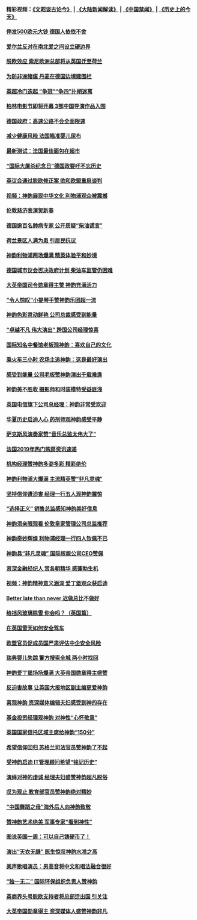 #### 精彩视频：[《文昭谈古论今》](https://github.com/gfw-breaker/wenzhao) | [《大陆新闻解读》](https://github.com/gfw-breaker/ntdtv-comedy) | [《中国禁闻》](https://github.com/gfw-breaker/ntdtv-news) | [《历史上的今天》](https://github.com/gfw-breaker/today-in-history) 

#### [停发500欧元大钞 德国人依依不舍](../pages/nsc974/n11015417.md?t=02011230) 

#### [爱尔兰反对在南北爱之间设立硬边界](../pages/nsc974/n11015382.md?t=02011230) 

#### [脱欧效应 索尼欧洲总部将从英国迁至荷兰](../pages/nsc974/n11015209.md?t=02011230) 

#### [为防非洲猪瘟 丹麦在德国边境建围栏](../pages/nsc974/n11014368.md?t=02011230) 

#### [英超冷门迭起 “争冠”“争四”扑朔迷离](../pages/nsc974/n11014053.md?t=02011230) 

#### [柏林电影节即将开幕 3部中国导演作品入围](../pages/nsc974/n11013824.md?t=02011230) 

#### [德国政府：高速公路不会全面限速](../pages/nsc974/n11013841.md?t=02011230) 

#### [减少健康风险 法国瞄准婴儿尿布](../pages/nsc974/n11012630.md?t=02011230) 

#### [最新测试：法国最佳面包在超市](../pages/nsc974/n11012842.md?t=02011230) 

#### [“国际大屠杀纪念日”德国政要吁不忘历史](../pages/nsc974/n11012513.md?t=02011230) 

#### [英议会通过脱欧修正案 欲和欧盟重启谈判](../pages/nsc974/n11011622.md?t=02011230) 

#### [视频：神韵展现中华文化 利物浦观众被震撼](../pages/nsc974/n11011005.md?t=02011230) 

#### [伦敦慈济表演贺新春](../pages/nsc974/n11011139.md?t=02011230) 

#### [德国逾百名肺病专家 公开质疑“柴油谎言”](../pages/nsc974/n11010325.md?t=02011230) 

#### [荷兰景区人满为患 引居民抗议 ](../pages/nsc974/n11010747.md?t=02011230) 

#### [神韵利物浦两场爆满 精英体验平和妙境](../pages/nsc974/n11010417.md?t=02011230) 

#### [德国城市议会否决政府计划 柴油车监管仍困难](../pages/nsc974/n11010716.md?t=02011230) 

#### [大英帝国司令勋章得主赞 神韵充满活力](../pages/nsc974/n11009434.md?t=02011230) 

#### [“令人惊叹”小提琴手赞神韵乐团超一流](../pages/nsc974/n11009535.md?t=02011230) 

#### [神韵色彩灵动鲜艳 公司总裁感受到能量](../pages/nsc974/n11009391.md?t=02011230) 

#### [“卓越不凡 伟大演出” 跨国公司经理惊喜](../pages/nsc974/n11009359.md?t=02011230) 

#### [国际知名中餐馆老板观神韵：喜欢自己的文化](../pages/nsc974/n11009314.md?t=02011230) 

#### [乘火车三小时 农场主追神韵：这是最好演出](../pages/nsc974/n11009299.md?t=02011230) 

#### [感受到能量 公司老板赞神韵演出千载难逢](../pages/nsc974/n11009226.md?t=02011230) 

#### [神韵美不胜收 摄影师和时装模特受益匪浅](../pages/nsc974/n11009171.md?t=02011230) 

#### [英国电信旗下公司总经理：神韵非常受欢迎](../pages/nsc974/n11008992.md?t=02011230) 

#### [华夏历史启迪人心 药剂师观神韵感受平静](../pages/nsc974/n11007232.md?t=02011230) 

#### [萨克斯风演奏家赞“音乐总监太伟大了”](../pages/nsc974/n11007174.md?t=02011230) 

#### [法国2019年热门购房资讯速递](../pages/nsc974/n10947033.md?t=02011230) 

#### [机构经理赞神韵多姿多彩 精彩绝伦](../pages/nsc974/n11006484.md?t=02011230) 

#### [神韵利物浦大爆满 主流精英赞“非凡灵魂”](../pages/nsc974/n11006697.md?t=02011230) 

#### [坚持信仰遭迫害 经理一行五人观神韵震惊](../pages/nsc974/n11006523.md?t=02011230) 

#### [“选择正义” 销售总监感知神韵美好信息](../pages/nsc974/n11006437.md?t=02011230) 

#### [神韵须亲眼观看 伦敦皇家管理公司总监推荐](../pages/nsc974/n11006402.md?t=02011230) 

#### [神韵奇妙辉煌 利物浦经理一行四人钦佩不已](../pages/nsc974/n11006397.md?t=02011230) 

#### [神韵具“非凡灵魂” 国际核能公司CEO赞佩](../pages/nsc974/n11006353.md?t=02011230) 

#### [资深金融经纪人 赏各朝精华 感蓬勃生机](../pages/nsc974/n11006347.md?t=02011230) 

#### [视频：神韵精神意义涵深 爱丁堡观众获启迪](../pages/nsc974/n11004622.md?t=02011230) 

#### [Better late than never 迟做总比不做好](../pages/nsc974/n11004768.md?t=02011230) 

#### [给挡风玻璃除雪 你会吗？（英国篇）](../pages/nsc974/n11004765.md?t=02011230) 

#### [在英国雪天如何安全驾车](../pages/nsc974/n11004758.md?t=02011230) 

#### [欧盟官员促成员国严肃评估中企安全风险](../pages/nsc974/n11004719.md?t=02011230) 

#### [瑞典婴儿失踪 警方搜索全城 两小时找回](../pages/nsc974/n11004065.md?t=02011230) 

#### [神韵爱丁堡场场爆满 大英帝国勋章得主盛赞](../pages/nsc974/n11003114.md?t=02011230) 

#### [反迫害故事 让英国大报地区副主编更爱神韵](../pages/nsc974/n11003184.md?t=02011230) 

#### [喜观神韵 资深媒体编辑夫妇感受到神的存在](../pages/nsc974/n11003116.md?t=02011230) 

#### [基金投资经理观神韵 对神性“心怀敬意”](../pages/nsc974/n11003069.md?t=02011230) 

#### [英国国家信托区域主席给神韵“150分”](../pages/nsc974/n11003048.md?t=02011230) 

#### [希望信仰回归 苏格兰司法官员赞神韵了不起](../pages/nsc974/n11003060.md?t=02011230) 

#### [受神韵启迪 IT管理顾问希望“铭记历史”](../pages/nsc974/n11003055.md?t=02011230) 

#### [演绎对神的虔诚 经理夫妇盛赞神韵超凡脱俗](../pages/nsc974/n11003014.md?t=02011230) 

#### [叹为观止 教育部官员赞神韵绝对精妙](../pages/nsc974/n11003000.md?t=02011230) 

#### [“中国舞蹈之母”海外后人向神韵致敬](../pages/nsc974/n11002983.md?t=02011230) 

#### [赞神韵艺术绝美 军事专家“看到神性”](../pages/nsc974/n11002960.md?t=02011230) 

#### [图说英国一周：可以自己铸硬币了！](../pages/nsc974/n11002835.md?t=02011230) 

#### [演出“天衣无缝” 医生惊叹神韵水准之高](../pages/nsc974/n11002806.md?t=02011230) 

#### [美声歌唱演员：男高音将中文和唱法融合很好](../pages/nsc974/n11002784.md?t=02011230) 

#### [“独一无二” 国际环保组织负责人赞神韵](../pages/nsc974/n11002679.md?t=02011230) 

#### [英商界头号脱欧支持者将总部迁出国 引关注](../pages/nsc974/n11002435.md?t=02011230) 

#### [大英帝国勋章得主 资深媒体人盛赞神韵非凡](../pages/nsc974/n11002544.md?t=02011230) 

